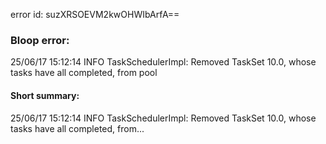 error id: suzXRSOEVM2kwOHWIbArfA==
### Bloop error:

25/06/17 15:12:14 INFO TaskSchedulerImpl: Removed TaskSet 10.0, whose tasks have all completed, from pool
#### Short summary: 

25/06/17 15:12:14 INFO TaskSchedulerImpl: Removed TaskSet 10.0, whose tasks have all completed, from...